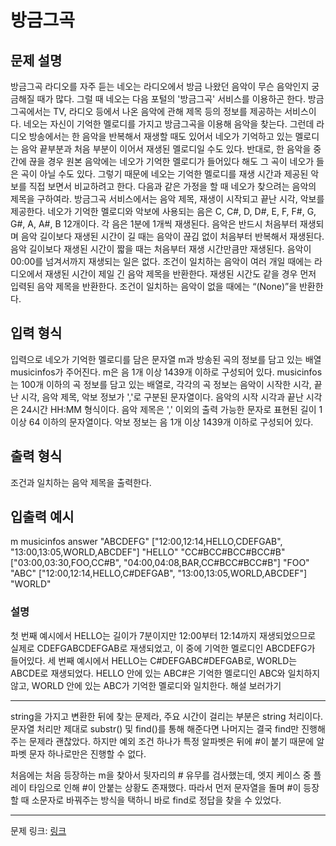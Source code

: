 # 방금그곡
## 문제 설명

방금그곡
라디오를 자주 듣는 네오는 라디오에서 방금 나왔던 음악이 무슨 음악인지 궁금해질 때가 많다. 그럴 때 네오는 다음 포털의 '방금그곡' 서비스를 이용하곤 한다. 방금그곡에서는 TV, 라디오 등에서 나온 음악에 관해 제목 등의 정보를 제공하는 서비스이다.
네오는 자신이 기억한 멜로디를 가지고 방금그곡을 이용해 음악을 찾는다. 그런데 라디오 방송에서는 한 음악을 반복해서 재생할 때도 있어서 네오가 기억하고 있는 멜로디는 음악 끝부분과 처음 부분이 이어서 재생된 멜로디일 수도 있다. 반대로, 한 음악을 중간에 끊을 경우 원본 음악에는 네오가 기억한 멜로디가 들어있다 해도 그 곡이 네오가 들은 곡이 아닐 수도 있다. 그렇기 때문에 네오는 기억한 멜로디를 재생 시간과 제공된 악보를 직접 보면서 비교하려고 한다. 다음과 같은 가정을 할 때 네오가 찾으려는 음악의 제목을 구하여라.
방금그곡 서비스에서는 음악 제목, 재생이 시작되고 끝난 시각, 악보를 제공한다.
네오가 기억한 멜로디와 악보에 사용되는 음은 C, C#, D, D#, E, F, F#, G, G#, A, A#, B 12개이다.
각 음은 1분에 1개씩 재생된다. 음악은 반드시 처음부터 재생되며 음악 길이보다 재생된 시간이 길 때는 음악이 끊김 없이 처음부터 반복해서 재생된다. 음악 길이보다 재생된 시간이 짧을 때는 처음부터 재생 시간만큼만 재생된다.
음악이 00:00를 넘겨서까지 재생되는 일은 없다.
조건이 일치하는 음악이 여러 개일 때에는 라디오에서 재생된 시간이 제일 긴 음악 제목을 반환한다. 재생된 시간도 같을 경우 먼저 입력된 음악 제목을 반환한다.
조건이 일치하는 음악이 없을 때에는 “(None)”을 반환한다.
## 입력 형식
입력으로 네오가 기억한 멜로디를 담은 문자열 m과 방송된 곡의 정보를 담고 있는 배열 musicinfos가 주어진다.
m은 음 1개 이상 1439개 이하로 구성되어 있다.
musicinfos는 100개 이하의 곡 정보를 담고 있는 배열로, 각각의 곡 정보는 음악이 시작한 시각, 끝난 시각, 음악 제목, 악보 정보가 ','로 구분된 문자열이다.
음악의 시작 시각과 끝난 시각은 24시간 HH:MM 형식이다.
음악 제목은 ',' 이외의 출력 가능한 문자로 표현된 길이 1 이상 64 이하의 문자열이다.
악보 정보는 음 1개 이상 1439개 이하로 구성되어 있다.
## 출력 형식
조건과 일치하는 음악 제목을 출력한다.
## 입출력 예시
m	musicinfos	answer
"ABCDEFG"	["12:00,12:14,HELLO,CDEFGAB", "13:00,13:05,WORLD,ABCDEF"]	"HELLO"
"CC#BCC#BCC#BCC#B"	["03:00,03:30,FOO,CC#B", "04:00,04:08,BAR,CC#BCC#BCC#B"]	"FOO"
"ABC"	["12:00,12:14,HELLO,C#DEFGAB", "13:00,13:05,WORLD,ABCDEF"]	"WORLD"
### 설명
첫 번째 예시에서 HELLO는 길이가 7분이지만 12:00부터 12:14까지 재생되었으므로 실제로 CDEFGABCDEFGAB로 재생되었고, 이 중에 기억한 멜로디인 ABCDEFG가 들어있다.
세 번째 예시에서 HELLO는 C#DEFGABC#DEFGAB로, WORLD는 ABCDE로 재생되었다. HELLO 안에 있는 ABC#은 기억한 멜로디인 ABC와 일치하지 않고, WORLD 안에 있는 ABC가 기억한 멜로디와 일치한다.
해설 보러가기

***

string을 가지고 변환한 뒤에 찾는 문제라, 주요 시간이 걸리는 부분은 string 처리이다. 문자열 처리만 제대로 substr() 및 find()를 통해 해준다면 나머지는 결국 find만 진행해주는 문제라 괜찮았다. 하지만 예외 조건 하나가 특정 알파벳은 뒤에 #이 붙기 때문에 알파벳 문자 하나로만은 진행할 수 없다. 

처음에는 처음 등장하는 m을 찾아서 뒷자리의 # 유무를 검사했는데, 엣지 케이스 중 플레이 타임으로 인해 #이 안붙는 상황도 존재했다. 따라서 먼저 문자열을 돌며 #이 등장할 때 소문자로 바꿔주는 방식을 택하니 바로 find로 정답을 찾을 수 있었다.

***
문제 링크: [링크](https://school.programmers.co.kr/learn/courses/30/lessons/17683)
